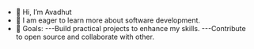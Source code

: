 - 👋 Hi, I’m Avadhut 
- 🌱  I am eager to learn more about software development.
- 🎯 Goals:
  ---Build practical projects to enhance my skills.
  ---Contribute to open source and collaborate with other. 

